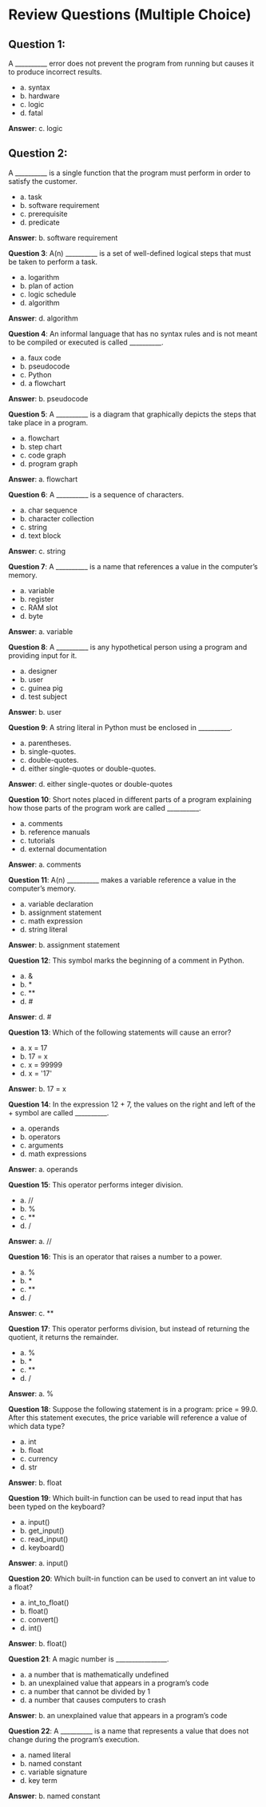 # Review Questions (Multiple Choice)

## Question 1: 
A __________ error does not prevent the program from running but causes it to produce incorrect results.
- a. syntax
- b. hardware
- c. logic
- d. fatal

**Answer**: c. logic

## Question 2: 
A __________ is a single function that the program must perform in order to satisfy the customer.
- a. task
- b. software requirement
- c. prerequisite
- d. predicate

**Answer**: b. software requirement

**Question 3**: A(n) __________ is a set of well-defined logical steps that must be taken to perform a task.
- a. logarithm
- b. plan of action
- c. logic schedule
- d. algorithm

**Answer**: d. algorithm

**Question 4**: An informal language that has no syntax rules and is not meant to be compiled or executed is called __________.
- a. faux code
- b. pseudocode
- c. Python
- d. a flowchart

**Answer**: b. pseudocode

**Question 5**: A __________ is a diagram that graphically depicts the steps that take place in a program.
- a. flowchart
- b. step chart
- c. code graph
- d. program graph

**Answer**: a. flowchart

**Question 6**: A __________ is a sequence of characters.
- a. char sequence
- b. character collection
- c. string
- d. text block

**Answer**: c. string

**Question 7**: A __________ is a name that references a value in the computer’s memory.
- a. variable
- b. register
- c. RAM slot
- d. byte

**Answer**: a. variable

**Question 8**: A __________ is any hypothetical person using a program and providing input for it.
- a. designer
- b. user
- c. guinea pig
- d. test subject

**Answer**: b. user

**Question 9**: A string literal in Python must be enclosed in __________.
- a. parentheses.
- b. single-quotes.
- c. double-quotes.
- d. either single-quotes or double-quotes.

**Answer**: d. either single-quotes or double-quotes

**Question 10**: Short notes placed in different parts of a program explaining how those parts of the program work are called __________.
- a. comments
- b. reference manuals
- c. tutorials
- d. external documentation

**Answer**: a. comments

**Question 11**: A(n) __________ makes a variable reference a value in the computer’s memory.
- a. variable declaration
- b. assignment statement
- c. math expression
- d. string literal

**Answer**: b. assignment statement

**Question 12**: This symbol marks the beginning of a comment in Python.
- a. &
- b. *
- c. **
- d. #

**Answer**: d. #

**Question 13**: Which of the following statements will cause an error?
- a. x = 17
- b. 17 = x
- c. x = 99999
- d. x = '17'

**Answer**: b. 17 = x

**Question 14**: In the expression 12 + 7, the values on the right and left of the + symbol are called __________.
- a. operands
- b. operators
- c. arguments
- d. math expressions

**Answer**: a. operands

**Question 15**: This operator performs integer division.
- a. //
- b. %
- c. **
- d. /

**Answer**: a. //

**Question 16**: This is an operator that raises a number to a power.
- a. %
- b. *
- c. **
- d. /

**Answer**: c. **

**Question 17**: This operator performs division, but instead of returning the quotient, it returns the remainder.
- a. %
- b. *
- c. **
- d. /

**Answer**: a. %

**Question 18**: Suppose the following statement is in a program: price = 99.0. After this statement executes, the price variable will reference a value of which data type?
- a. int
- b. float
- c. currency
- d. str

**Answer**: b. float

**Question 19**: Which built-in function can be used to read input that has been typed on the keyboard?
- a. input()
- b. get_input()
- c. read_input()
- d. keyboard()

**Answer**: a. input()

**Question 20**: Which built-in function can be used to convert an int value to a float?
- a. int_to_float()
- b. float()
- c. convert()
- d. int()

**Answer**: b. float()

**Question 21**: A magic number is ________________.
- a. a number that is mathematically undefined
- b. an unexplained value that appears in a program’s code
- c. a number that cannot be divided by 1
- d. a number that causes computers to crash

**Answer**: b. an unexplained value that appears in a program’s code

**Question 22**: A __________ is a name that represents a value that does not change during the program’s execution.
- a. named literal
- b. named constant
- c. variable signature
- d. key term

**Answer**: b. named constant

